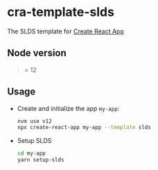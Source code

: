 # cra-template-slds

The SLDS template for [Create React App](https://github.com/facebook/create-react-app)

## Node version
>= 12
## Usage

- Create and initialize the app `my-app`:

  ```sh
  nvm use v12
  npx create-react-app my-app --template slds
  ```

- Setup SLDS
  ```sh
  cd my-app
  yarn setup-slds
  ```
